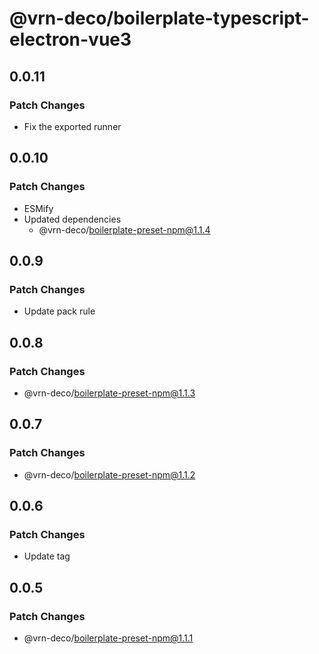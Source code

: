 # @vrn-deco/boilerplate-typescript-electron-vue3

## 0.0.11

### Patch Changes

- Fix the exported runner

## 0.0.10

### Patch Changes

- ESMify
- Updated dependencies
  - @vrn-deco/boilerplate-preset-npm@1.1.4

## 0.0.9

### Patch Changes

- Update pack rule

## 0.0.8

### Patch Changes

- @vrn-deco/boilerplate-preset-npm@1.1.3

## 0.0.7

### Patch Changes

- @vrn-deco/boilerplate-preset-npm@1.1.2

## 0.0.6

### Patch Changes

- Update tag

## 0.0.5

### Patch Changes

- @vrn-deco/boilerplate-preset-npm@1.1.1
